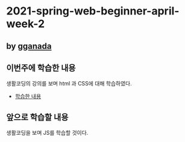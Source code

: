 # 2021-spring-web-beginner-april-week-2

## by [gganada](https://github.com/gganada)

## 이번주에 학습한 내용
 
생활코딩의 강의를 보며 html 과 CSS에 대해 학습하였다.

 - [학습한 내용](https://gganada.github.io/JH_WebStudy/)

## 앞으로 학습할 내용

 생활코딩을 보며 JS를 학습할 것이다.
